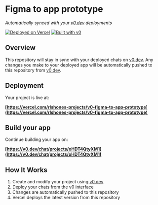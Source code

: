# Figma to app prototype

*Automatically synced with your [v0.dev](https://v0.dev) deployments*

[![Deployed on Vercel](https://img.shields.io/badge/Deployed%20on-Vercel-black?style=for-the-badge&logo=vercel)](https://vercel.com/rlshones-projects/v0-figma-to-app-prototype)
[![Built with v0](https://img.shields.io/badge/Built%20with-v0.dev-black?style=for-the-badge)](https://v0.dev/chat/projects/oHDT4QtyXM1)

## Overview

This repository will stay in sync with your deployed chats on [v0.dev](https://v0.dev).
Any changes you make to your deployed app will be automatically pushed to this repository from [v0.dev](https://v0.dev).

## Deployment

Your project is live at:

**[https://vercel.com/rlshones-projects/v0-figma-to-app-prototype](https://vercel.com/rlshones-projects/v0-figma-to-app-prototype)**

## Build your app

Continue building your app on:

**[https://v0.dev/chat/projects/oHDT4QtyXM1](https://v0.dev/chat/projects/oHDT4QtyXM1)**

## How It Works

1. Create and modify your project using [v0.dev](https://v0.dev)
2. Deploy your chats from the v0 interface
3. Changes are automatically pushed to this repository
4. Vercel deploys the latest version from this repository
